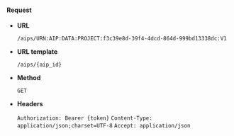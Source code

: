 #### Request

* **URL**

  `/aips/URN:AIP:DATA:PROJECT:f3c39e8d-39f4-4dcd-864d-999bd13338dc:V1`

* **URL template**

  `/aips/{aip_id}`

* **Method**

  `GET`

* **Headers**

  `Authorization: Bearer {token}`
  `Content-Type: application/json;charset=UTF-8`
  `Accept: application/json`
